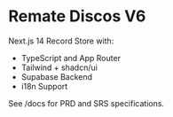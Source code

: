 # Remate Discos V6

Next.js 14 Record Store with:
- TypeScript and App Router
- Tailwind + shadcn/ui
- Supabase Backend
- i18n Support

See /docs for PRD and SRS specifications.

